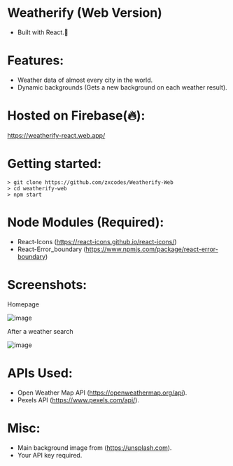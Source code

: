 # Weatherify (Web Version)
* Built with React.💙

# Features:
* Weather data of almost every city in the world.
* Dynamic backgrounds (Gets a new background on each weather result).

# Hosted on Firebase(🔥):
https://weatherify-react.web.app/

# Getting started:
```
> git clone https://github.com/zxcodes/Weatherify-Web
> cd weatherify-web
> npm start
```
# Node Modules (Required):
* React-Icons (https://react-icons.github.io/react-icons/)
* React-Error_boundary (https://www.npmjs.com/package/react-error-boundary)

# Screenshots:

 Homepage

![image](https://user-images.githubusercontent.com/44538497/119219215-0a2d4600-bb02-11eb-88df-0402d2c661ab.png)

 After a weather search

![image](https://user-images.githubusercontent.com/44538497/119219498-88d6b300-bb03-11eb-9e76-6b4f2f38ca5f.png)
# APIs Used:
* Open Weather Map API (https://openweathermap.org/api).
* Pexels API (https://www.pexels.com/api/).

# Misc:
* Main background image from (https://unsplash.com).
* Your API key required.
